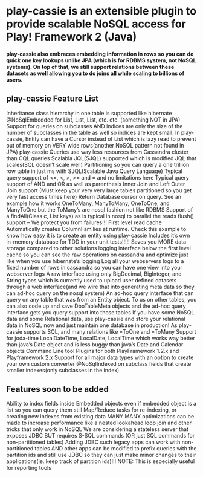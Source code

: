 # play-cassie is an extensible plugin to provide scalable NoSQL access for Play! Framework 2 (Java)

#### play-cassie also embraces embedding information in rows so you can do quick one key lookups unlike JPA (which is for RDBMS system, not NoSQL systems). On top of that, we still support relations between these datasets as well allowing you to do joins all while scaling to billions of users.

## play-cassie Feature List

Inheritance class hierarchy in one table is supported like hibernate
@NoSqlEmbedded for List<Integer>, List<LocalDate>, List<String>, etc. etc. (something NOT in JPA)
Support for queries on subclasses AND indices are only the size of the number of subclasses in the table as well so indices are kept small.
In play-cassie, Entity can have a Cursor instead of List which is lazy read to prevent out of memory on VERY wide rows(another NoSQL pattern not found in JPA)
play-cassie Queries use way less resources from Cassandra cluster than CQL queries
Scalabla JQL(SJQL) supported which is modified JQL that scales(SQL doesn’t scale well)
Partitioning so you can query a one trillion row table in just ms with SJQL(Scalable Java Query Language)
Typical query support of <=, <, >, >= and = and no limitations here
Typical query support of AND and OR as well as parenthesis
Inner Join and Left Outer Join support (Must keep your very very large tables partitioned so you get very fast access times here)
Return Database cursor on query. See an example how it works
OneToMany, ManyToMany, OneToOne, and ManyToOne but the ToMany’s are nosql fashion not like RDBMS
Support of a findAll(Class c, List keys) as is typical in nosql to parallel the reads
flush() support – We protect you from failures!!!
First level read cache
Automatically creates ColumnFamilies at runtime. Check this example to know how easy it is to create an entity using play-cassie
Includes it’s own in-memory database for TDD in your unit tests!!!!!
Saves you MORE data storage compared to other solutions
logging interface below the first level cache so you can see the raw operations on cassandra and optimize just like when you use hibernate’s logging
Log all your webservers logs to a fixed number of rows in cassandra so you can have one view into your webserver logs
A raw interface using only BigDecimal, BigInteger, and String types which is currently used to upload user defined datasets through a web interface(and we wire that into generating meta data so they can ad-hoc query on the nosql system)
An ad-hoc query interface that can query on any table that was from an Entity object. To us on other tables, you can also code up and save DboTableMeta objects and the ad-hoc query interface gets you query support into those tables
If you have some NoSQL data and some Relational data, use play-cassie and store your relational data in NoSQL now and just maintain one database in production! As play-cassie supports SQL, and many relations like *ToOne and *ToMany
Support for joda-time LocalDateTime, LocalDate, LocalTime which works way better than java’s Date object and is less buggy than java’s Date and Calendar objects
Command Line tool
Plugins for both PlayFramework 1.2.x and Playframework 2.x
Support for all major data types with an option to create your own custom converter
@NoSqlIndexed on subclass fields that create smaller indexes(only subclasses in the index)
 

## Features soon to be added

Ability to index fields inside Embedded objects even if embedded object is a list so you can query them still
Map/Reduce tasks for re-indexing, or creating new indexes from existing data
MANY MANY optimizations can be made to increase performance like a nested lookahead loop join and other tricks that only work in NoSQL
We are considering a stateless server that exposes JDBC BUT requires S-SQL commands (OR just SQL commands for non-partitioned tables)
Adding JDBC such legacy apps can work with non-partitioned tables AND other apps can be modified to prefix queries with the partition ids and still use JDBC so they can just make minor changes to their applications(ie. keep track of partition ids)!!!  NOTE: This is especially useful for reporting tools
